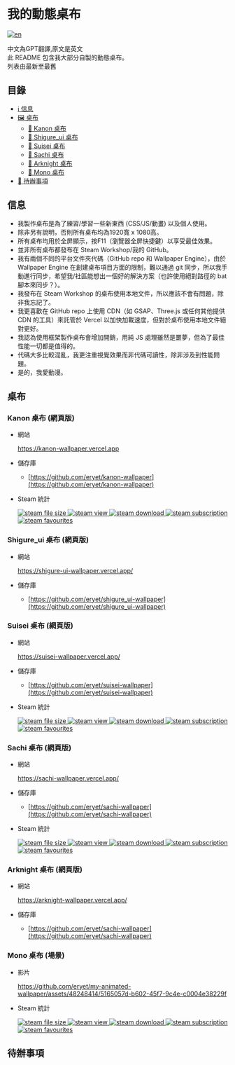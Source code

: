 # 我的動態桌布
[![en](https://img.shields.io/badge/lang-en-red.svg)](https://github.com/jonatasemidio/multilanguage-readme-pattern/blob/master/README.md)

中文為GPT翻譯,原文是英文 \
此 README 包含我大部分自製的動態桌布。\
列表由最新至最舊

## 目錄
* [:information_source: 信息](#信息)
* [:framed_picture: 桌布](#桌布)
  - [:sparkling_heart: Kanon 桌布](#kanon-wallpaper-網頁版)
  - [:sparkling_heart: Shigure_ui 桌布](#shigure_ui-wallpaper-網頁版)
  - [:sparkling_heart: Suisei 桌布](#suisei-wallpaper-網頁版)
  - [:sparkling_heart: Sachi 桌布](#sachi-wallpaper-網頁版)
  - [:sparkling_heart: Arknight 桌布](#arknight-wallpaper-網頁版)
  - [:sparkling_heart: Mono 桌布](#mono-wallpaper-場景)
* [:construction: 待辦事項](#待辦事項)

## 信息

- 我製作桌布是為了練習/學習一些新東西 (CSS/JS/動畫) 以及個人使用。
- 除非另有說明，否則所有桌布均為1920寬 x 1080高。
- 所有桌布均用於全屏顯示，按F11（瀏覽器全屏快捷鍵）以享受最佳效果。
- 並非所有桌布都發布在 Steam Workshop/我的 GitHub。
- 我有兩個不同的平台文件夾代碼（GitHub repo 和 Wallpaper Engine），由於 Wallpaper Engine 在創建桌布項目方面的限制，難以通過 git 同步，所以我手動進行同步，希望我/社區能想出一個好的解決方案（也許使用絕對路徑的 bat 腳本來同步？）。
- 我發布在 Steam Workshop 的桌布使用本地文件，所以應該不會有問題，除非我忘記了。
- 我更喜歡在 GitHub repo 上使用 CDN（如 GSAP、Three.js 或任何其他提供 CDN 的工具）來託管於 Vercel 以加快加載速度，但對於桌布使用本地文件絕對更好。
- 我認為使用框架製作桌布會增加開銷，用純 JS 處理雖然是噩夢，但為了最佳性能一切都是值得的。
- 代碼大多比較混亂，我更注重視覺效果而非代碼可讀性，除非涉及到性能問題。
- 是的，我愛動漫。

## 桌布

### Kanon 桌布 (網頁版)

- 網站
    <p align="left">
        <a href="https://kanon-wallpaper.vercel.app">https://kanon-wallpaper.vercel.app</a>
    </p>

- 儲存庫
  - [https://github.com/eryet/kanon-wallpaper](https://github.com/eryet/kanon-wallpaper)

- Steam 統計
    <p align="left">
        <a href="https://steamcommunity.com/sharedfiles/filedetails/?id=3097629684">
            <img src="https://img.shields.io/steam/size/3097629684?style=for-the-badge&logo=Steam"  alt="steam file size">
        </a>
        <a href="https://steamcommunity.com/sharedfiles/filedetails/?id=3097629684">
            <img src="https://img.shields.io/steam/views/3097629684?style=for-the-badge&logo=SteamDB" alt="steam view">
        </a>
        <a href="https://steamcommunity.com/sharedfiles/filedetails/?id=3097629684">
            <img src="https://img.shields.io/steam/downloads/3097629684?style=for-the-badge&logo=SteamDB" alt="steam download">
        </a>
        <a href="https://steamcommunity.com/sharedfiles/filedetails/?id=3097629684">
            <img src="https://img.shields.io/steam/subscriptions/3097629684?style=for-the-badge&logo=SteamDB" alt="steam subscription">
        </a>
        <a href="https://steamcommunity.com/sharedfiles/filedetails/?id=3097629684">
            <img src="https://img.shields.io/steam/favorites/3097629684?style=for-the-badge&logo=SteamDB" alt="steam favourites">
        </a>
    </p>

### Shigure_ui 桌布 (網頁版)

- 網站
    <p align="left">
        <a href="https://shigure-ui-wallpaper.vercel.app/">https://shigure-ui-wallpaper.vercel.app/</a>
    </p>

- 儲存庫
  - [https://github.com/eryet/shigure_ui-wallpaper](https://github.com/eryet/shigure_ui-wallpaper)

### Suisei 桌布 (網頁版)

- 網站
    <p align="left">
        <a href="https://suisei-wallpaper.vercel.app/">https://suisei-wallpaper.vercel.app/</a>
    </p>

- 儲存庫
  - [https://github.com/eryet/suisei-wallpaper](https://github.com/eryet/suisei-wallpaper)

- Steam 統計
    <p align="left">
        <a href="https://steamcommunity.com/sharedfiles/filedetails/?id=3011823423">
            <img src="https://img.shields.io/steam/size/3011823423?style=for-the-badge&logo=Steam"  alt="steam file size">
        </a>
        <a href="https://steamcommunity.com/sharedfiles/filedetails/?id=3011823423">
            <img src="https://img.shields.io/steam/views/3011823423?style=for-the-badge&logo=SteamDB" alt="steam view">
        </a>
        <a href="https://steamcommunity.com/sharedfiles/filedetails/?id=3011823423">
            <img src="https://img.shields.io/steam/downloads/3011823423?style=for-the-badge&logo=SteamDB" alt="steam download">
        </a>
        <a href="https://steamcommunity.com/sharedfiles/filedetails/?id=3011823423">
            <img src="https://img.shields.io/steam/subscriptions/3011823423?style=for-the-badge&logo=SteamDB" alt="steam subscription">
        </a>
        <a href="https://steamcommunity.com/sharedfiles/filedetails/?id=3011823423">
            <img src="https://img.shields.io/steam/favorites/3011823423?style=for-the-badge&logo=SteamDB" alt="steam favourites">
        </a>
    </p>

### Sachi 桌布 (網頁版)

- 網站
    <p align="left">
        <a href="https://sachi-wallpaper.vercel.app/">https://sachi-wallpaper.vercel.app/</a>
    </p>

- 儲存庫
  - [https://github.com/eryet/sachi-wallpaper](https://github.com/eryet/sachi-wallpaper)

- Steam 統計
    <p align="left">
        <a href="https://steamcommunity.com/sharedfiles/filedetails/?id=2862882636">
            <img src="https://img.shields.io/steam/size/2862882636?style=for-the-badge&logo=Steam"  alt="steam file size">
        </a>
        <a href="https://steamcommunity.com/sharedfiles/filedetails/?id=2862882636">
            <img src="https://img.shields.io/steam/views/2862882636?style=for-the-badge&logo=SteamDB" alt="steam view">
        </a>
        <a href="https://steamcommunity.com/sharedfiles/filedetails/?id=2862882636">
            <img src="https://img.shields.io/steam/downloads/2862882636?style=for-the-badge&logo=SteamDB" alt="steam download">
        </a>
        <a href="https://steamcommunity.com/sharedfiles/filedetails/?id=2862882636">
            <img src="https://img.shields.io/steam/subscriptions/2862882636?style=for-the-badge&logo=SteamDB" alt="steam subscription">
        </a>
        <a href="https://steamcommunity.com/sharedfiles/filedetails/?id=2862882636">
            <img src="https://img.shields.io/steam/favorites/2862882636?style=for-the-badge&logo=SteamDB" alt="steam favourites">
        </a>
    </p>

### Arknight 桌布 (網頁版)

- 網站
    <p align="left">
        <a href="https://arknight-wallpaper.vercel.app/">https://arknight-wallpaper.vercel.app/</a>
    </p>
    
- 儲存庫
  - [https://github.com/eryet/sachi-wallpaper](https://github.com/eryet/sachi-wallpaper)

### Mono 桌布 (場景)

- 影片

  https://github.com/eryet/my-animated-wallpaper/assets/48248414/5165057d-b602-45f7-9c4e-c0004e38229f

- Steam 統計
    <p align="left">
        <a href="https://steamcommunity.com/sharedfiles/filedetails/?id=1700479090">
            <img src="https://img.shields.io/steam/size/1700479090?style=for-the-badge&logo=Steam"  alt="steam file size">
        </a>
        <a href="https://steamcommunity.com/sharedfiles/filedetails/?id=1700479090">
            <img src="https://img.shields.io/steam/views/1700479090?style=for-the-badge&logo=SteamDB" alt="steam view">
        </a>
        <a href="https://steamcommunity.com/sharedfiles/filedetails/?id=1700479090">
            <img src="https://img.shields.io/steam/downloads/1700479090?style=for-the-badge&logo=SteamDB" alt="steam download">
        </a>
        <a href="https://steamcommunity.com/sharedfiles/filedetails/?id=1700479090">
            <img src="https://img.shields.io/steam/subscriptions/1700479090?style=for-the-badge&logo=SteamDB" alt="steam subscription">
        </a>
        <a href="https://steamcommunity.com/sharedfiles/filedetails/?id=1700479090">
            <img src="https://img.shields.io/steam/favorites/1700479090?style=for-the-badge&logo=SteamDB" alt="steam favourites">
        </a>
    </p>

## 待辦事項
